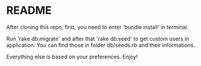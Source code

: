 # README

After cloning this repo, first, you need to enter 'bundle install' in terminal.

Run 'rake db:migrate' and after that 'rake db:seed' to get custom users in application.
You can find those in folder db/seeds.rb and their informations.

Everything else is based on your preferences. Enjoy!
